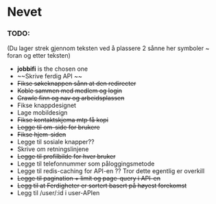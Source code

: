 # Nevet

### TODO:
(Du lager strek gjennom teksten ved å plassere 2 sånne her symboler ~ foran og etter teksten)
- **jobbifi** is the chosen one
- ~~Skrive ferdig API ~~
- ~~Fikse søkeknappen sånn at den redirecter~~
- ~~Koble sammen med medlem og login~~
- ~~Crawle finn og nav og arbeidsplassen~~
- Fikse knappdesignet
- Lage mobildesign
- ~~Fikse kontaktskjema mtp få kopi~~
- ~~Legge til om-side for brukere~~
- ~~Fikse hjem-siden~~
- Legge til sosiale knapper??
- Skrive om retningslinjene
- ~~Legge til profilbilde for hver bruker~~
- Legge til telefonnummer som påloggingsmetode
- Legge til redis-caching for API-en ?? Tror dette egentlig er overkill
- ~~Legge til pagination + limit og page-query i API-en~~
- ~~Legg til at Ferdigheter er sortert basert på høyest forekomst~~
- Legg til /user/:id i user-APIen
